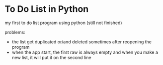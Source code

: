# To Do List in Python

my first to do list program using python (still not finished)

problems:
* the list get duplicated or/and deleted sometimes after reopening the program
* when the app start, the first raw is always empty and when you make a new list, it will put it on the second line

